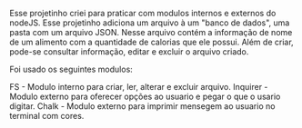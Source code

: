Esse projetinho criei para praticar com modulos internos e externos do nodeJS. 
Esse projetinho adiciona um arquivo à um "banco de dados", uma pasta com um arquivo JSON.
Nesse arquivo contém a informação de nome de um alimento com a quantidade de calorias que ele possui. 
Além de criar, pode-se consultar informação, editar e excluir o arquivo criado. 

Foi usado os seguintes modulos:

FS - Modulo interno para criar, ler, alterar e excluir arquivo. 
Inquirer - Modulo externo para oferecer opções ao usuario e pegar o que o usario digitar. 
Chalk - Modulo externo para imprimir mensegem ao usuario no terminal com cores. 
